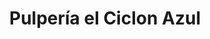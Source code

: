 ---
title: "Pulpería el Ciclon Azul"
url: /el-progreso/pulperia-el-ciclon-azul/
shop: Lebensmittel
---